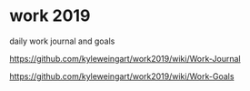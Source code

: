 # work 2019
daily work journal and goals

https://github.com/kyleweingart/work2019/wiki/Work-Journal

https://github.com/kyleweingart/work2019/wiki/Work-Goals


